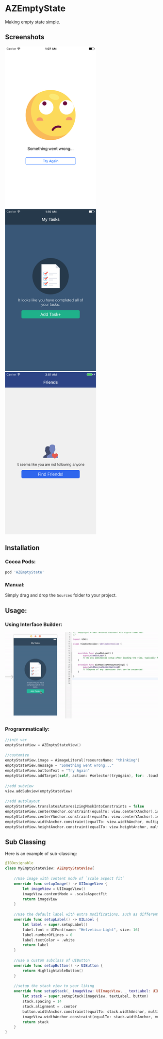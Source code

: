 # AZEmptyState
Making empty state simple.

## Screenshots
<img src="Screenshots/screenshot1.png" width="300" /> <img src="Screenshots/screenshot2.png" width="300" /> <img src="Screenshots/screenshot3.png" width="300" />

## Installation


### Cocoa Pods:

```bash
pod 'AZEmptyState'
```

### Manual:

Simply drag and drop the ```Sources``` folder to your project.

## Usage:

### Using Interface Builder:

<img src="Screenshots/howto.gif" width="700" />

### Programmatically:

```swift
//init var
emptyStateView = AZEmptyStateView()

//customize
emptyStateView.image = #imageLiteral(resourceName: "thinking")
emptyStateView.message = "Something went wrong..."
emptyStateView.buttonText = "Try Again"
emptyStateView.addTarget(self, action: #selector(tryAgain), for: .touchUpInside)

//add subview
view.addSubview(emptyStateView)

//add autolayout
emptyStateView.translatesAutoresizingMaskIntoConstraints = false
emptyStateView.centerXAnchor.constraint(equalTo: view.centerXAnchor).isActive = true
emptyStateView.centerYAnchor.constraint(equalTo: view.centerYAnchor).isActive = true
emptyStateView.widthAnchor.constraint(equalTo: view.widthAnchor, multiplier: 0.6).isActive = true
emptyStateView.heightAnchor.constraint(equalTo: view.heightAnchor, multiplier: 0.55).isActive = true
```

## Sub Classing

Here is an example of sub-classing:

```swift
@IBDesignable
class MyEmptyStateView: AZEmptyStateView{

    //Use image with content mode of `scale aspect fit`
    override func setupImage() -> UIImageView {
        let imageView = UIImageView()
        imageView.contentMode = .scaleAspectFit
        return imageView
    }

    //Use the default label with extra modifications, such as different font and different color.
    override func setupLabel() -> UILabel {
        let label = super.setupLabel()
        label.font = UIFont(name: "Helvetica-Light", size: 16)
        label.numberOfLines = 0
        label.textColor = .white
        return label
    }

    //use a custom subclass of UIButton
    override func setupButton() -> UIButton {
        return HighlightableButton()
    }

    //setup the stack view to your liking
    override func setupStack(_ imageView: UIImageView, _ textLabel: UILabel, _ button: UIButton) -> UIStackView {
        let stack = super.setupStack(imageView, textLabel, button)
        stack.spacing = 14
        stack.alignment = .center
        button.widthAnchor.constraint(equalTo: stack.widthAnchor, multiplier: 0.8).isActive = true
        imageView.widthAnchor.constraint(equalTo: stack.widthAnchor, multiplier: 0.5).isActive = true
        return stack
    }
}
```

